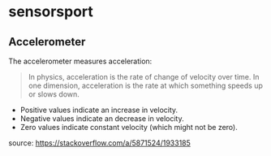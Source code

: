# sensorsport
## Accelerometer

The accelerometer measures acceleration:

> In physics, acceleration is the rate of change of velocity over time. In one dimension, acceleration is the rate at which something speeds up or slows down.


* Positive values indicate an increase in velocity.
* Negative values indicate an decrease in velocity.
* Zero values indicate constant velocity (which might not be zero).

source: https://stackoverflow.com/a/5871524/1933185
